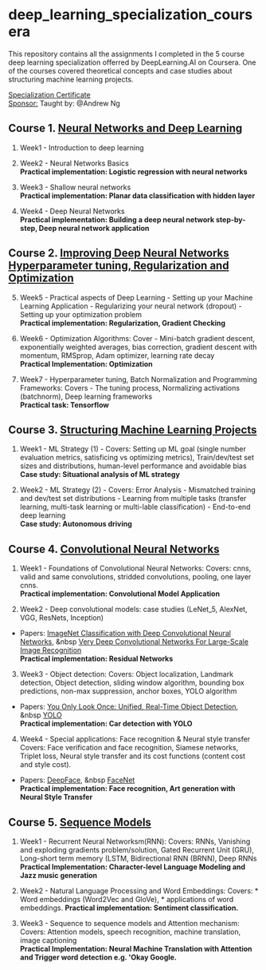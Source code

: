 # deep_learning_specialization_coursera
This repository contains all the assignments I completed in the 5 course deep learning specialization offerred by DeepLearning.AI on Coursera. One of the courses covered theoretical concepts and case studies about structuring machine learning projects.

[Specialization Certificate](https://www.coursera.org/account/accomplishments/specialization/certificate/27L7AT7ZQ6GC) <br /> [Sponsor:](https://www.deeplearning.ai/)
Taught by: @Andrew Ng


## Course 1. [Neural Networks and Deep Learning](https://www.coursera.org/account/accomplishments/verify/V5DLC5DB8XTG)
1. Week1 - Introduction to deep learning

2. Week2 - Neural Networks Basics <br>
**Practical implementation: Logistic regression with neural networks**

3. Week3 - Shallow neural networks <br>
**Practical implementation: Planar data classification with hidden layer**

4. Week4 - Deep Neural Networks <br>
**Practical implementation: Building a deep neural network step-by-step, Deep neural network application**


## Course 2. [Improving Deep Neural Networks Hyperparameter tuning, Regularization and Optimization](https://www.coursera.org/account/accomplishments/verify/FT4UZMMZPU3G)
5. Week5 - Practical aspects of Deep Learning - Setting up your Machine Learning Application - Regularizing your neural network (dropout) - Setting up your optimization problem
 <br>**Practical implementation: Regularization, Gradient Checking**

6. Week6 - Optimization Algorithms: Cover - Mini-batch gradient descent, exponentially weighted averages, bias correction, gradient descent with momentum, RMSprop, Adam optimizer, learning rate decay <br>
**Practical Implementation: Optimization**

7. Week7 - Hyperparameter tuning, Batch Normalization and Programming Frameworks: Covers - The tuning process, Normalizing activations (batchnorm), Deep learning frameworks
 <br>**Practical task: Tensorflow**


## Course 3. [Structuring Machine Learning Projects](https://www.coursera.org/account/accomplishments/certificate/GJ4MCK3TCGPG)
1. Week1 - ML Strategy (1) - Covers: Setting up ML goal (single number evaluation metrics, satisficing vs optimizing metrics), Train/dev/test set sizes and distributions, human-level performance and avoidable bias
 <br>**Case study: Situational analysis of ML strategy**

2. Week2 - ML Strategy (2) - Covers: Error Analysis - Mismatched training and dev/test set distributions - Learning from multiple tasks (transfer learning, multi-task learning or multi-lable classification) - End-to-end deep learning
 <br>**Case study: Autonomous driving**


## Course 4. [Convolutional Neural Networks](https://www.coursera.org/account/accomplishments/certificate/LK3CPQ2Z84GB)
1. Week1 - Foundations of Convolutional Neural Networks: Covers: cnns, valid and same convolutions, stridded convolutions, pooling, one layer cnns.
 <br>**Practical implementation: Convolutional Model Application**

2. Week2 - Deep convolutional models: case studies (LeNet_5, AlexNet, VGG, ResNets, Inception) 
* Papers:  [ImageNet Classification with Deep Convolutional Neural Networks](https://papers.nips.cc/paper/4824-imagenet-classification-with-deep-convolutional-neural-networks.pdf), &nbsp [Very Deep Convolutional Networks For Large-Scale Image Recognition](https://arxiv.org/pdf/1409.1556.pdf)
 <br>**Practical implementation: Residual Networks**

3. Week3 - Object detection: Covers: Object localization, Landmark detection, Object detection, sliding window algorithm, bounding box predictions, non-max suppression, anchor boxes, YOLO algorithm
* Papers: [You Only Look Once: Unified, Real-Time Object Detection](https://arxiv.org/pdf/1506.02640.pdf), &nbsp [YOLO](https://arxiv.org/pdf/1612.08242.pdf)
<br>**Practical implementation: Car detection with YOLO**

4. Week4 - Special applications: Face recognition & Neural style transfer Covers: Face verification and face recognition, Siamese networks, Triplet loss, Neural style transfer and its cost functions (content cost and style cost).
* Papers: [DeepFace](https://www.cs.toronto.edu/~ranzato/publications/taigman_cvpr14.pdf), &nbsp [FaceNet](https://www.cv-foundation.org/openaccess/content_cvpr_2015/papers/Schroff_FaceNet_A_Unified_2015_CVPR_paper.pdf)
<br>**Practical implementation: Face recognition, Art generation with Neural Style Transfer**


## Course 5. [Sequence Models](https://www.coursera.org/account/accomplishments/certificate/YCVUGRS3A6SF)
1. Week1 - Recurrent Neural Networksm(RNN): Covers: RNNs, Vanishing and exploding gradients problem/solution, Gated Recurrent Unit (GRU), Long-short term memory (LSTM, Bidirectional RNN (BRNN), Deep RNNs 
<br>**Practical Implementation: Character-level Language Modeling and Jazz music generation**

2. Week2 - Natural Language Processing and Word Embeddings: Covers: * Word embeddings (Word2Vec and GloVe), * applications of word embeddings. 
**Practical implementation: Sentiment classification.**

3. Week3 - Sequence to sequence models and Attention mechanism: Covers: Attention models, speech recognition, machine translation, image captioning 
<br>**Practical Implementation: Neural Machine Translation with Attention and Trigger word detection e.g. 'Okay Google.**
